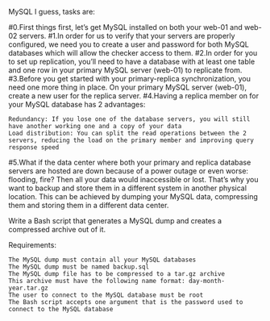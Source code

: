 MySQL I guess, tasks are:

#0.First things first, let’s get MySQL installed on both your web-01 and web-02 servers.
#1.In order for us to verify that your servers are properly configured, we need you to create a user and password for both MySQL databases which will allow the checker access to them.
#2.In order for you to set up replication, you’ll need to have a database with at least one table and one row in your primary MySQL server (web-01) to replicate from.
#3.Before you get started with your primary-replica synchronization, you need one more thing in place. On your primary MySQL server (web-01), create a new user for the replica server.
#4.Having a replica member on for your MySQL database has 2 advantages:

    Redundancy: If you lose one of the database servers, you will still have another working one and a copy of your data
    Load distribution: You can split the read operations between the 2 servers, reducing the load on the primary member and improving query response speed

#5.What if the data center where both your primary and replica database servers are hosted are down because of a power outage or even worse: flooding, fire? Then all your data would inaccessible or lost. That’s why you want to backup and store them in a different system in another physical location. This can be achieved by dumping your MySQL data, compressing them and storing them in a different data center.

Write a Bash script that generates a MySQL dump and creates a compressed archive out of it.

Requirements:

    The MySQL dump must contain all your MySQL databases
    The MySQL dump must be named backup.sql
    The MySQL dump file has to be compressed to a tar.gz archive
    This archive must have the following name format: day-month-year.tar.gz
    The user to connect to the MySQL database must be root
    The Bash script accepts one argument that is the password used to connect to the MySQL database


